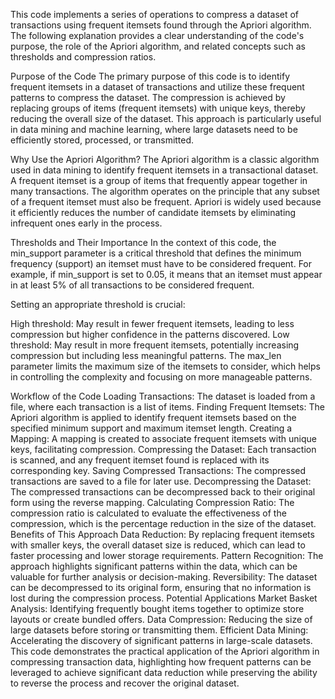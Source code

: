 This code implements a series of operations to compress a dataset of transactions using frequent itemsets found through the Apriori algorithm. The following explanation provides a clear understanding of the code's purpose, the role of the Apriori algorithm, and related concepts such as thresholds and compression ratios.

Purpose of the Code
The primary purpose of this code is to identify frequent itemsets in a dataset of transactions and utilize these frequent patterns to compress the dataset. The compression is achieved by replacing groups of items (frequent itemsets) with unique keys, thereby reducing the overall size of the dataset. This approach is particularly useful in data mining and machine learning, where large datasets need to be efficiently stored, processed, or transmitted.

Why Use the Apriori Algorithm?
The Apriori algorithm is a classic algorithm used in data mining to identify frequent itemsets in a transactional dataset. A frequent itemset is a group of items that frequently appear together in many transactions. The algorithm operates on the principle that any subset of a frequent itemset must also be frequent. Apriori is widely used because it efficiently reduces the number of candidate itemsets by eliminating infrequent ones early in the process.

Thresholds and Their Importance
In the context of this code, the min_support parameter is a critical threshold that defines the minimum frequency (support) an itemset must have to be considered frequent. For example, if min_support is set to 0.05, it means that an itemset must appear in at least 5% of all transactions to be considered frequent.

Setting an appropriate threshold is crucial:

High threshold: May result in fewer frequent itemsets, leading to less compression but higher confidence in the patterns discovered.
Low threshold: May result in more frequent itemsets, potentially increasing compression but including less meaningful patterns.
The max_len parameter limits the maximum size of the itemsets to consider, which helps in controlling the complexity and focusing on more manageable patterns.

Workflow of the Code
Loading Transactions: The dataset is loaded from a file, where each transaction is a list of items.
Finding Frequent Itemsets: The Apriori algorithm is applied to identify frequent itemsets based on the specified minimum support and maximum itemset length.
Creating a Mapping: A mapping is created to associate frequent itemsets with unique keys, facilitating compression.
Compressing the Dataset: Each transaction is scanned, and any frequent itemset found is replaced with its corresponding key.
Saving Compressed Transactions: The compressed transactions are saved to a file for later use.
Decompressing the Dataset: The compressed transactions can be decompressed back to their original form using the reverse mapping.
Calculating Compression Ratio: The compression ratio is calculated to evaluate the effectiveness of the compression, which is the percentage reduction in the size of the dataset.
Benefits of This Approach
Data Reduction: By replacing frequent itemsets with smaller keys, the overall dataset size is reduced, which can lead to faster processing and lower storage requirements.
Pattern Recognition: The approach highlights significant patterns within the data, which can be valuable for further analysis or decision-making.
Reversibility: The dataset can be decompressed to its original form, ensuring that no information is lost during the compression process.
Potential Applications
Market Basket Analysis: Identifying frequently bought items together to optimize store layouts or create bundled offers.
Data Compression: Reducing the size of large datasets before storing or transmitting them.
Efficient Data Mining: Accelerating the discovery of significant patterns in large-scale datasets.
This code demonstrates the practical application of the Apriori algorithm in compressing transaction data, highlighting how frequent patterns can be leveraged to achieve significant data reduction while preserving the ability to reverse the process and recover the original dataset.

